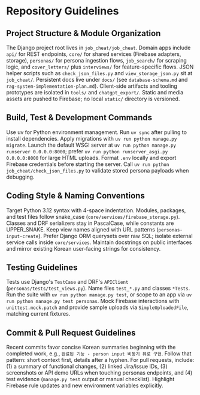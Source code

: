 ﻿# Repository Guidelines

## Project Structure & Module Organization
The Django project root lives in `job_cheat/job_cheat`. Domain apps include `api/` for REST endpoints, `core/` for shared services (Firebase adapters, storage), `personas/` for persona ingestion flows, `job_search/` for scraping logic, and `cover_letters/` plus `interviews/` for feature-specific flows. JSON helper scripts such as `check_json_files.py` and `view_storage_json.py` sit at `job_cheat/`. Persistent docs live under `docs/` (see `database-schema.md` and `rag-system-implementation-plan.md`). Client-side artifacts and tooling prototypes are isolated in `tools/` and `chatgpt_export/`. Static and media assets are pushed to Firebase; no local `static/` directory is versioned.

## Build, Test & Development Commands
Use uv for Python environment management. Run `uv sync` after pulling to install dependencies. Apply migrations with `uv run python manage.py migrate`. Launch the default WSGI server at `uv run python manage.py runserver 0.0.0.0:8000`; prefer `uv run python runserver_asgi.py 0.0.0.0:8000` for large HTML uploads. Format `.env` locally and export Firebase credentials before starting the server. Call `uv run python job_cheat/check_json_files.py` to validate stored persona payloads when debugging.

## Coding Style & Naming Conventions
Target Python 3.12 syntax with 4-space indentation. Modules, packages, and test files follow snake_case (`core/services/firebase_storage.py`). Classes and DRF serializers stay in PascalCase, while constants are UPPER_SNAKE. Keep view names aligned with URL patterns (`personas-input-create`). Prefer Django ORM querysets over raw SQL; isolate external service calls inside `core/services`. Maintain docstrings on public interfaces and mirror existing Korean user-facing strings for consistency.

## Testing Guidelines
Tests use Django's `TestCase` and DRF's `APIClient` (`personas/tests/test_views.py`). Name files `test_*.py` and classes `*Tests`. Run the suite with `uv run python manage.py test`, or scope to an app via `uv run python manage.py test personas`. Mock Firebase interactions with `unittest.mock.patch` and provide sample uploads via `SimpleUploadedFile`, matching current fixtures.

## Commit & Pull Request Guidelines
Recent commits favor concise Korean summaries beginning with the completed work, e.g., `완료된 기능 - person input 비동기 뷰로 구현`. Follow that pattern: short context first, details after a hyphen. For pull requests, include: (1) a summary of functional changes, (2) linked Jira/issue IDs, (3) screenshots or API demo URLs when touching personas endpoints, and (4) test evidence (`manage.py test` output or manual checklist). Highlight Firebase rule updates and new environment variables explicitly.
